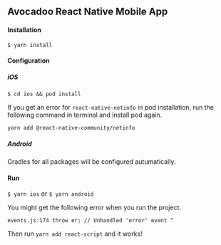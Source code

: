 ## Avocadoo React Native Mobile App

#### Installation
`$ yarn install`

#### Configuration
##### iOS
`$ cd ios && pod install`

If you get an error for `react-native-netinfo` in pod installation, run the following command in terminal and install pod again.

`yarn add @react-native-community/netinfo`

##### Android
Gradles for all packages will be configured autumatically.

#### Run
`$ yarn ios` or `$ yarn android`

You might get the following error when you run the project.

`events.js:174
throw er; // Unhandled 'error' event
^`

Then run `yarn add react-script` and it works!